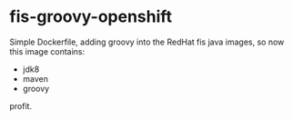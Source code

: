 # fis-groovy-openshift

Simple Dockerfile, adding groovy into the RedHat fis java images, so now this image contains:

- jdk8
- maven
- groovy

profit.
